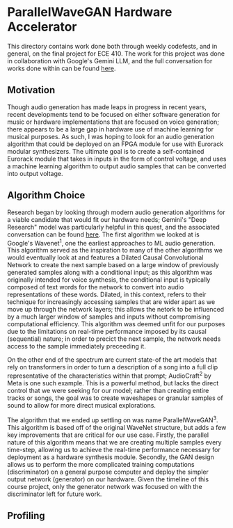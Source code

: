 # ParallelWaveGAN Hardware Accelerator #

This directory contains work done both through weekly codefests, and in general, on the final project for ECE 410. The work for this project was done in collaboration with Google's Gemini LLM, and the full conversation for works done within can be found [here](https://g.co/gemini/share/235e15774d0e).

## Motivation ##
Though audio generation has made leaps in progress in recent years, recent developments tend to be focused on either software generation for music or hardware implementations that are focused on voice generation; there appears to be a large gap in hardware use of machine learning for musical purposes. As such, I was hoping to look for an audio generation algorithm that could be deployed on an FPGA module for use with Eurorack modular synthesizers. The ultimate goal is to create a self-contained Eurorack module that takes in inputs in the form of control voltage, and uses a machine learning algorithm to output audio samples that can be converted into output voltage.

## Algorithm Choice ##
Research began by looking through modern audio generation algorithms for a viable candidate that would fit our hardware needs; Gemini's "Deep Research" model was particularly helpful in this quest, and the associated conversation can be found [here](https://g.co/gemini/share/6be085720a74). The first algorithm we looked at is Google's Wavenet<sup>1</sup>, one the earliest approaches to ML audio generation. This algorithm served as the inspiration to many of the other algorithms we would eventually look at and features a Dilated Causal Convolutional Network to create the next sample based on a large window of previously generated samples along with a conditional input; as this algorithm was originally intended for voice synthesis, the conditional input is typically composed of text words for the network to convert into audio representations of these words. Dilated, in this context, refers to their technique for increasingly accessing samples that are wider apart as we move up through the network layers; this allows the netork to be influenced by a much larger window of samples and inputs without compromising computational efficiency. This algorithm was deemed unfit for our purposes due to the limitations on real-time performance imposed by its causal (sequential) nature; in order to precict the next sample, the network needs access to the sample immediately preceeding it. 

On the other end of the spectrum are current state-of the art models that rely on transformers in order to turn a description of a song into a full clip representative of the characteristics within that prompt; AudioCraft<sup>2</sup> by Meta is one such example. This is a powerful method, but lacks the direct control that we were seeking for our model; rather than creating entire tracks or songs, the goal was to create waveshapes or granular samples of sound to allow for more direct musical explorations.

The algorithm that we ended up settling on was name ParallelWaveGAN<sup>3</sup>. This algorithm is based off of the original WaveNet structure, but adds a few key improvements that are critical for our use case. Firstly, the parallel nature of this algorithm means that we are creating multiple samples every time-step, allowing us to achieve the real-time performance necessary for deployment as a hardware synthesis module. Secondly, the GAN design allows us to perform the more complicated training computations (discriminator) on a general purpose computer and deploy the simpler output network (generator) on our hardware. Given the timeline of this course project, only the generator network was focused on with the discriminator left for future work.

## Profiling ##
